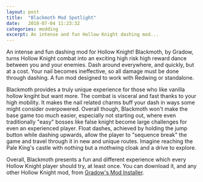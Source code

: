 ```yaml
---
layout: post
title:  "Blackmoth Mod Spotlight"
date:   2018-07-04 11:23:32
categories: modding
excerpt: An intense and fun Hollow Knight dashing mod...
---
```

An intense and fun dashing mod for Hollow Knight! Blackmoth, by Gradow, turns Hollow Knight combat into an exciting high risk high reward dance between you and your enemies. Dash around everywhere, and quickly, but at a cost. Your nail becomes ineffective, so all damage must be done through dashing. A fun mod designed to work with Redwing or standalone.

Blackmoth provides a truly unique experience for those who like vanilla hollow kngiht but want more. The combat is visceral and fast thanks to your high mobility. It makes the nail related charms buff your dash in ways some might consider overpowered. Overall though, Blackmoth won't make the base game too much easier, especially not starting out, where even traditionally "easy" bosses like false knight become large challenges for even an experienced player. Float dashes, achieved by holding the jump button while dashing upwards, allow the player to "sequence break" the game and travel through it in new and unique routes. Imagine reaching the Pale King's castle with nothing but a mothwing cloak and a drive to explore.

Overall, Blackmoth presents a fun and different experience which every Hollow Knight player should try, at least once. You can download it, and any other Hollow Knight mod, from [Gradow's Mod Installer](https://github.com/Ayugradow/ModInstaller/releases/).
